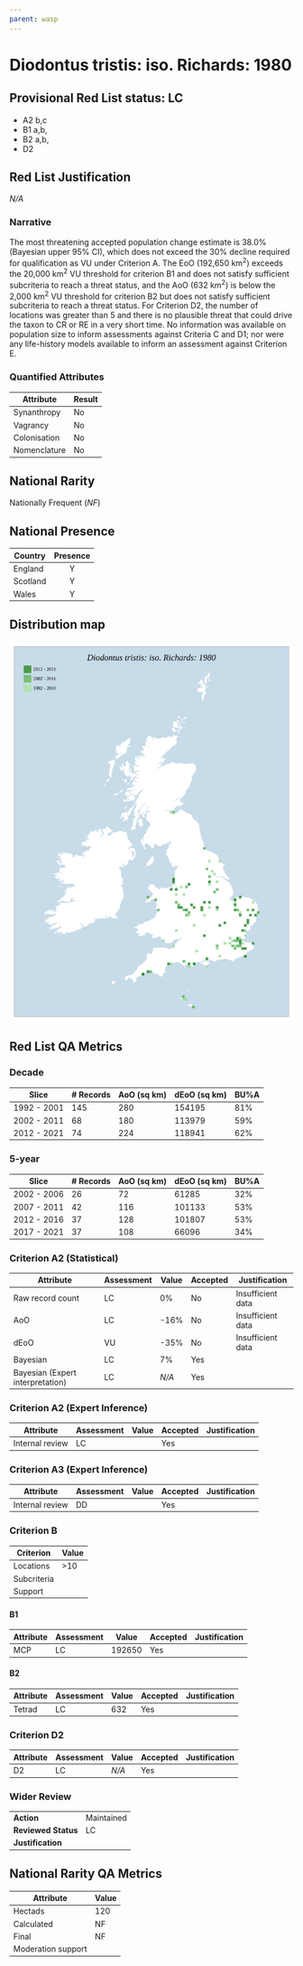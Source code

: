 ```yaml
---
parent: wasp
---
```


# Diodontus tristis: iso. Richards: 1980

## Provisional Red List status: LC
- A2 b,c
- B1 a,b, 
- B2 a,b, 
- D2

## Red List Justification
*N/A*
### Narrative


The most threatening accepted population change estimate is 38.0% (Bayesian upper 95% CI), which does not exceed the 30% decline required for qualification as VU under Criterion A. The EoO (192,650 km<sup>2</sup>) exceeds the 20,000 km<sup>2</sup> VU threshold for criterion B1 and does not satisfy sufficient subcriteria to reach a threat status, and the AoO (632 km<sup>2</sup>) is below the 2,000 km<sup>2</sup> VU threshold for criterion B2 but does not satisfy sufficient subcriteria to reach a threat status. For Criterion D2, the number of locations was greater than 5 and there is no plausible threat that could drive the taxon to CR or RE in a very short time. No information was available on population size to inform assessments against Criteria C and D1; nor were any life-history models available to inform an assessment against Criterion E.
### Quantified Attributes
|Attribute|Result|
|---|---|
|Synanthropy|No|
|Vagrancy|No|
|Colonisation|No|
|Nomenclature|No|


## National Rarity
Nationally Frequent (*NF*)

## National Presence
|Country|Presence
|---|:-:|
|England|Y|
|Scotland|Y|
|Wales|Y|


## Distribution map
![](../map/485.svg)

## Red List QA Metrics
### Decade
| Slice | # Records | AoO (sq km) | dEoO (sq km) |BU%A |
|---|---|---|---|---|
|1992 - 2001|145|280|154195|81%|
|2002 - 2011|68|180|113979|59%|
|2012 - 2021|74|224|118941|62%|
### 5-year
| Slice | # Records | AoO (sq km) | dEoO (sq km) |BU%A |
|---|---|---|---|---|
|2002 - 2006|26|72|61285|32%|
|2007 - 2011|42|116|101133|53%|
|2012 - 2016|37|128|101807|53%|
|2017 - 2021|37|108|66096|34%|
### Criterion A2 (Statistical)
|Attribute|Assessment|Value|Accepted|Justification
|---|---|---|---|---|
|Raw record count|LC|0%|No|Insufficient data|
|AoO|LC|-16%|No|Insufficient data|
|dEoO|VU|-35%|No|Insufficient data|
|Bayesian|LC|7%|Yes||
|Bayesian (Expert interpretation)|LC|*N/A*|Yes||
### Criterion A2 (Expert Inference)
|Attribute|Assessment|Value|Accepted|Justification
|---|---|---|---|---|
|Internal review|LC||Yes||
### Criterion A3 (Expert Inference)
|Attribute|Assessment|Value|Accepted|Justification
|---|---|---|---|---|
|Internal review|DD||Yes||
### Criterion B
|Criterion| Value|
|---|---|
|Locations|>10|
|Subcriteria||
|Support||
#### B1
|Attribute|Assessment|Value|Accepted|Justification
|---|---|---|---|---|
|MCP|LC|192650|Yes||
#### B2
|Attribute|Assessment|Value|Accepted|Justification
|---|---|---|---|---|
|Tetrad|LC|632|Yes||
### Criterion D2
|Attribute|Assessment|Value|Accepted|Justification
|---|---|---|---|---|
|D2|LC|*N/A*|Yes||
### Wider Review
|  |  |
|---|---|
|**Action**|Maintained|
|**Reviewed Status**|LC|
|**Justification**||


## National Rarity QA Metrics
|Attribute|Value|
|---|---|
|Hectads|120|
|Calculated|NF|
|Final|NF|
|Moderation support||


